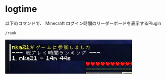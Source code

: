 # logtime

以下のコマンドで、
Minecraft ログイン時間のリーダーボードを表示するPlugin
```
/rank
```
![Pluginの内容がわかる画像](/.github/assets/image.png)